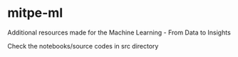 # mitpe-ml
Additional resources made for the Machine Learning - From Data to Insights

Check the notebooks/source codes in src directory
